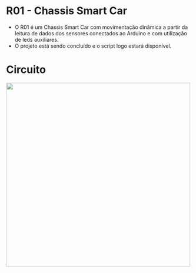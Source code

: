 # R01 - Chassis Smart Car
* O R01 é um Chassis Smart Car com movimentação dinâmica a partir da leitura de dados dos sensores conectados ao Arduino 
e com utilização de leds auxiliares.
* O projeto está sendo concluído e o script logo estará disponível.

# Circuito
<img src="https://github.com/lucasmlima08/R01-ChassisSmart/blob/master/circuit.jpg" width="500" />
